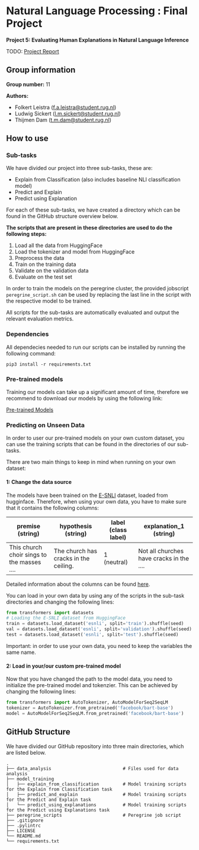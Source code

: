 # Natural Language Processing : Final Project

**Project 5: Evaluating Human Explanations in Natural Language Inference**

TODO:
[Project Report](www.google.com)

## Group information

**Group number:** 11

**Authors:**

- Folkert Leistra    (f.a.leistra@student.rug.nl)
- Ludwig Sickert     (l.m.sickert@student.rug.nl)
- Thijmen Dam        (t.m.dam@student.rug.nl)

## How to use

### Sub-tasks

We  have divided our project into three sub-tasks, these are:

- Explain from Classification (also includes baseline NLI classification model)
- Predict and Explain
- Predict using Explanation

For each of these sub-tasks, we have created a directory which can be found in the GitHub structure overview below.

**The scripts that are present in these directories are used to do the following steps:**

1. Load all the data from HuggingFace
2. Load the tokenizer and model from HuggingFace
3. Preprocess the data
4. Train on the training data
5. Validate on the validation data
6. Evaluate on the test set

In order to train the models on the peregrine cluster, the provided jobscript `peregrine_script.sh` can be used by replacing the last line in the script with the respective model to be trained.

All scripts for the sub-tasks are automatically evaluated and output the relevant evaluation metrics.

### Dependencies

All dependecies needed to run our scripts can be installed by running the following command:

```
pip3 install -r requirements.txt
```

### Pre-trained models

Training our models can take up a significant amount of time, therefore we recommend to download our models
by using the following link:

[Pre-trained Models](https://drive.google.com/drive/folders/1BQPve4I38Zvn2Cb1xlBJT7vgzeHw8WNS?usp=sharing)

### Predicting on Unseen Data

In order to user our pre-trained models on your own custom dataset, you can use the training scripts
that can be found in the directories of our sub-tasks.

There are two main things to keep in mind when running on your own dataset:

#### 1: Change the data source

The models have been trained on the [E-SNLI](https://huggingface.co/datasets/esnli) dataset, loaded from hugginface. Therefore, when using your own data, you have to make sure that it contains the following columns:


premise (string) | hypothesis (string) | label (class label)     | explanation_1 (string)
---------------- |------------------|-------------------------| ----------
This church choir sings to the masses ....| The church has cracks in the ceiling.                 | 1 (neutral)             | Not all churches have cracks in the ....

Detailed information about the columns can be found [here](https://huggingface.co/datasets/esnli).

You can load in your own data by using any of the scripts in the sub-task directories and changing  the following lines:

```python
from transformers import datasets
# Loading the E-SNLI dataset from HuggingFace
train = datasets.load_dataset('esnli', split='train').shuffle(seed)
val = datasets.load_dataset('esnli', split='validation').shuffle(seed)
test = datasets.load_dataset('esnli', split='test').shuffle(seed)
```

Important: in order to use your own data, you need to keep the variables the same name.

#### 2: Load in your/our custom pre-trained model

Now that you have changed the path to the model data, you need to initialize the pre-trained model and tokenzier. This can be achieved by changing the following lines:

```python
from transformers import AutoTokenizer, AutoModelForSeq2SeqLM
tokenizer = AutoTokenizer.from_pretrained('facebook/bart-base')
model = AutoModelForSeq2SeqLM.from_pretrained('facebook/bart-base')
```

## GitHub Structure

We have divided our GitHub repository into three main directories, which are listed below.

````
.
├── data_analysis                           # Files used for data analysis              
├── model_training                    
│   ├── explain_from_classification         # Model training scripts for the Explain from Classification task      
│   ├── predict_and_explain                 # Model training scripts for the Predict and Explain task
│   └── predict_using_explanations          # Model training scripts for the Predict using Explanations task
├── peregrine_scripts                       # Peregrine job script                     
├── .gitignore                    
├── .pylintrc                   
├── LICENSE
└── README.md
└── requirements.txt
````
